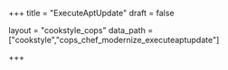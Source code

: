 +++
title = "ExecuteAptUpdate"
draft = false

layout = "cookstyle_cops"
data_path = ["cookstyle","cops_chef_modernize_executeaptupdate"]

+++

<!-- The content of this page is automatically generated from the
cops_chef_modernize_executeaptupdate.yml file in github.com/chef/cookstyle/blob/main/docs-chef-io/data/cookstyle/. -->
